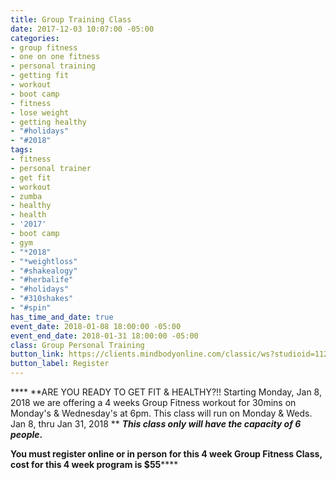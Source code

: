 ```yaml
---
title: Group Training Class
date: 2017-12-03 10:07:00 -05:00
categories:
- group fitness
- one on one fitness
- personal training
- getting fit
- workout
- boot camp
- fitness
- lose weight
- getting healthy
- "#holidays"
- "#2018"
tags:
- fitness
- personal trainer
- get fit
- workout
- zumba
- healthy
- health
- '2017'
- boot camp
- gym
- "*2018"
- "*weightloss"
- "#shakealogy"
- "#herbalife"
- "#holidays"
- "#310shakes"
- "#spin"
has_time_and_date: true
event_date: 2018-01-08 18:00:00 -05:00
event_end_date: 2018-01-31 18:00:00 -05:00
class: Group Personal Training
button_link: https://clients.mindbodyonline.com/classic/ws?studioid=112719&stype=-8&sVT=37&sView=day&sLoc=0&date=11/20/17
button_label: Register
---
```


**** **ARE YOU READY TO GET FIT & HEALTHY?!!
Starting Monday, Jan 8, 2018 we are offering a 4 weeks Group Fitness workout for 30mins on Monday's & Wednesday's at 6pm. 
This class will run on Monday & Weds. Jan 8, thru Jan 31, 2018
**
***This class only will have the capacity of 6 people*.**

**You must register online or in person for this 
4 week Group Fitness Class, 
cost for this 4 week program is $55******


